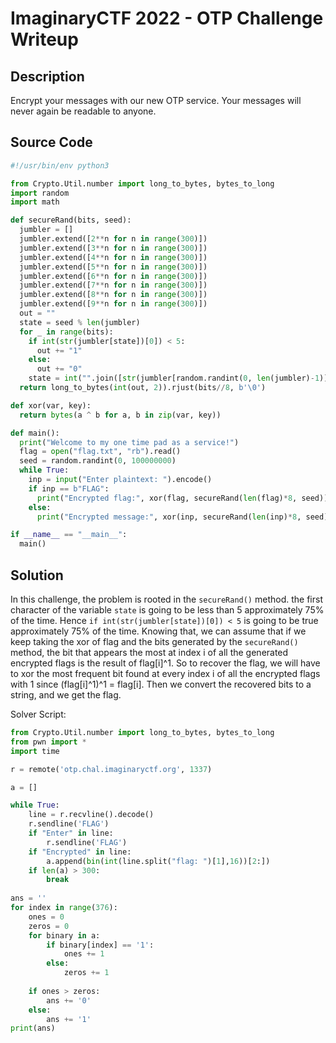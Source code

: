 # ImaginaryCTF 2022 - OTP Challenge Writeup

## Description

Encrypt your messages with our new OTP service. Your messages will never again be readable to anyone.

## Source Code

```python
#!/usr/bin/env python3

from Crypto.Util.number import long_to_bytes, bytes_to_long
import random
import math

def secureRand(bits, seed):
  jumbler = []
  jumbler.extend([2**n for n in range(300)])
  jumbler.extend([3**n for n in range(300)])
  jumbler.extend([4**n for n in range(300)])
  jumbler.extend([5**n for n in range(300)])
  jumbler.extend([6**n for n in range(300)])
  jumbler.extend([7**n for n in range(300)])
  jumbler.extend([8**n for n in range(300)])
  jumbler.extend([9**n for n in range(300)])
  out = ""
  state = seed % len(jumbler)
  for _ in range(bits):
    if int(str(jumbler[state])[0]) < 5:
      out += "1"
    else:
      out += "0"
    state = int("".join([str(jumbler[random.randint(0, len(jumbler)-1)])[0] for n in range(len(str(len(jumbler)))-1)]))
  return long_to_bytes(int(out, 2)).rjust(bits//8, b'\0')

def xor(var, key):
  return bytes(a ^ b for a, b in zip(var, key))

def main():
  print("Welcome to my one time pad as a service!")
  flag = open("flag.txt", "rb").read()
  seed = random.randint(0, 100000000)
  while True:
    inp = input("Enter plaintext: ").encode()
    if inp == b"FLAG":
      print("Encrypted flag:", xor(flag, secureRand(len(flag)*8, seed)).hex())
    else:
      print("Encrypted message:", xor(inp, secureRand(len(inp)*8, seed)).hex())

if __name__ == "__main__":
  main()
  ```
  
## Solution
  
In this challenge, the problem is rooted in the `secureRand()` method. the first character of the variable `state` is going to be less than 5 approximately 75% of the time. Hence `if int(str(jumbler[state])[0]) < 5` is going to be true approximately 75% of the time. Knowing that, we can assume that if we keep taking the xor of flag and the bits generated by the `secureRand()` method, the bit that appears the most at index i of all the generated encrypted flags is the result of flag[i]^1. So to recover the flag, we will have to xor the most frequent bit found at every index i of all the encrypted flags with 1 since (flag[i]^1)^1 = flag[i]. Then we convert the recovered bits to a string, and we get the flag.

Solver Script:
```python
from Crypto.Util.number import long_to_bytes, bytes_to_long
from pwn import *
import time

r = remote('otp.chal.imaginaryctf.org', 1337)

a = []

while True:
    line = r.recvline().decode()
    r.sendline('FLAG')
    if "Enter" in line:
        r.sendline('FLAG')
    if "Encrypted" in line:
        a.append(bin(int(line.split("flag: ")[1],16))[2:])
    if len(a) > 300:
        break
        
ans = ''
for index in range(376):
    ones = 0
    zeros = 0
    for binary in a:
        if binary[index] == '1':
            ones += 1
        else:
            zeros += 1
            
    if ones > zeros:
        ans += '0'
    else:
        ans += '1'
print(ans)     
```
